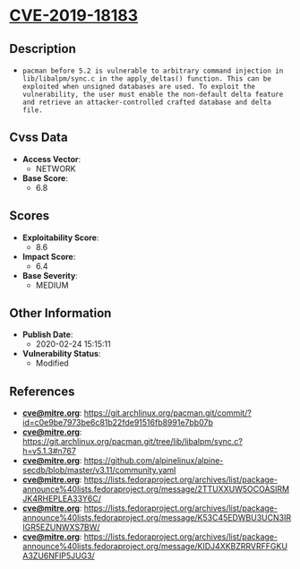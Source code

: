 
# [CVE-2019-18183](https://cve.mitre.org/cgi-bin/cvename.cgi?name=CVE-2019-18183)

## Description

- `pacman before 5.2 is vulnerable to arbitrary command injection in lib/libalpm/sync.c in the apply_deltas() function. This can be exploited when unsigned databases are used. To exploit the vulnerability, the user must enable the non-default delta feature and retrieve an attacker-controlled crafted database and delta file.`

## Cvss Data

- **Access Vector**:
  - NETWORK
- **Base Score**:
  - 6.8

## Scores

- **Exploitability Score**:
  - 8.6
- **Impact Score**:
  - 6.4
- **Base Severity**:
  - MEDIUM

## Other Information

- **Publish Date**:
  - 2020-02-24 15:15:11
- **Vulnerability Status**:
  - Modified

## References

- **cve@mitre.org**: https://git.archlinux.org/pacman.git/commit/?id=c0e9be7973be6c81b22fde91516fb8991e7bb07b
- **cve@mitre.org**: https://git.archlinux.org/pacman.git/tree/lib/libalpm/sync.c?h=v5.1.3#n767
- **cve@mitre.org**: https://github.com/alpinelinux/alpine-secdb/blob/master/v3.11/community.yaml
- **cve@mitre.org**: https://lists.fedoraproject.org/archives/list/package-announce%40lists.fedoraproject.org/message/2TTUXXUW5OCOASIRMJK4RHEPLEA33Y6C/
- **cve@mitre.org**: https://lists.fedoraproject.org/archives/list/package-announce%40lists.fedoraproject.org/message/K53C45EDWBU3UCN3IRIGR5EZUNWXS7BW/
- **cve@mitre.org**: https://lists.fedoraproject.org/archives/list/package-announce%40lists.fedoraproject.org/message/KIDJ4XKBZRRVRFFGKUA3ZU6NFIP5JUG3/
